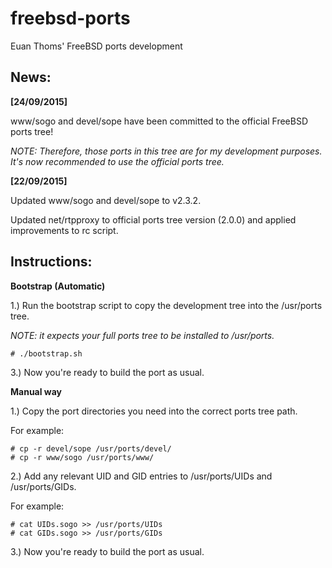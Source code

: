 # freebsd-ports
Euan Thoms' FreeBSD ports development

## News:

**[24/09/2015]**

www/sogo and devel/sope have been committed to the official FreeBSD ports tree!

*NOTE: Therefore, those ports in this tree are for my development purposes. It's now recommended to use the official ports tree.*

**[22/09/2015]**

Updated www/sogo and devel/sope to v2.3.2.

Updated net/rtpproxy to official ports tree version (2.0.0) and applied improvements to rc script.


## Instructions:

**Bootstrap (Automatic)**

1.) Run the bootstrap script to copy the development tree into the /usr/ports tree.

*NOTE: it expects your full ports tree to be installed to /usr/ports.*

````
# ./bootstrap.sh
````
3.) Now you're ready to build the port as usual.


**Manual way**

1.) Copy the port directories you need into the correct ports tree path.

For example:
````
# cp -r devel/sope /usr/ports/devel/
# cp -r www/sogo /usr/ports/www/
````

2.) Add any relevant UID and GID entries to /usr/ports/UIDs and /usr/ports/GIDs.

For example:
````
# cat UIDs.sogo >> /usr/ports/UIDs
# cat GIDs.sogo >> /usr/ports/GIDs
````

3.) Now you're ready to build the port as usual.
